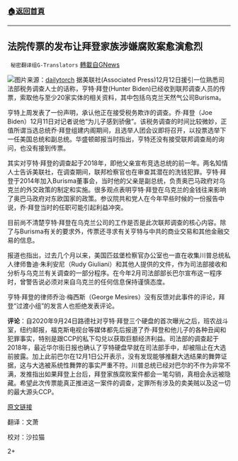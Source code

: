 ###  [:house:返回首頁](https://github.com/ourhimalayas/txt)
---

## 法院传票的发布让拜登家族涉嫌腐败案愈演愈烈
` 秘密翻译组G-Translators` [轉載自GNews](https://gnews.org/zh-hans/645829/)

![]()![](https://gnews-media-offload.s3.amazonaws.com/wp-content/uploads/2020/12/13150620/capture-106.jpg)图片来源：[dailytorch](http://dailytorch.com/wp-content/uploads/2020/08/02-China-Bed-DT-Lrg.jpg)
据美联社(Associated Press)12月12日援引一位熟悉司法部税务调查人士的话称，亨特·拜登(Hunter Biden)已经收到联邦调查人员的传票，索取他与至少20家实体的相关资料，其中包括乌克兰天然气公司Burisma。

亨特上周发表了一份声明，承认他正在接受税务欺诈的调查。乔·拜登（Joe Biden）12月11日对记者说他“为儿子感到骄傲”。该税务调查的时间比较微妙，正值所谓当选总统乔·拜登组建内阁期间，且选举人团会议即将召开，以投票选举下一任美国总统和副总统。华盛顿邮报当时指出，亨特还没有接受联邦调查局的询问，也没有接到传票。

其实对亨特·拜登的调查起于2018年，即他父亲宣布竞选总统的前一年。两名知情人士告诉美联社，在调查期间，联邦检察官也在审查其潜在的洗钱犯罪。亨特·拜登于2014年加入Burisma董事会，当时他的父亲是副总统，负责奥巴马政府对乌克兰的外交政策的制定和实施。很多观点表明亨特·拜登在乌克兰的金钱往来影响了奥巴马政府对东欧国家的政策。参议院共和党人在今年早些时候的一份报告中说，乔·拜登当时的任职可能引起利益冲突。

目前尚不清楚亨特·拜登在乌克兰公司的工作是否是此次联邦调查的核心内容。除了与Burisma有关的要求外，传票还寻求有关亨特与中共的商业交易和其他金融交易的信息。

报道也指出，过去几个月以来，美国匹兹堡检察官办公室也一直在收集川普总统私人律师鲁迪·朱利安尼（Rudy Giuliani）和其他人提供的文件，作为司法部接收和分析与乌克兰有关调查的一部分程序。在今年2月司法部部长巴尔宣布这一程序时，曾警告说必须对来自乌克兰的任何信息保持谨慎态度。

亨特·拜登的律师乔治·梅西斯（George Mesires）没有反馈对此事件的评论，拜登“过渡小组”的发言人也拒绝发表评论。

**评论**：自2020年9月24日路德社对亨特·拜登三个硬盘的首次曝光之后，班农战斗室，纽约邮报，福克斯电视台等媒体都先后报道了乔·拜登和他儿子的各种丑闻和犯罪事实，特别是跟CCP的私下勾兑以获取巨额经济利益。司法部的调查起于2018年，最近华尔街日报也确认了亨特硬盘早就在司法部手中，却被阻止在大选前披露。加上此前巴尔在12月1日公开表示，没有发现能够推翻大选结果的舞弊证据，这与大选被系统性舞弊的事实严重不符。川普总统已经对巴尔的不作为非常不满，发推指出如果拜登上台后，拜登家族腐败案件都会一笔勾销，真相会永远被隐藏。希望此次传票能真正推进这一案件的调查，定罪所有涉及的卖美贼以及这一切的最大源头CCP。

[原文链接](https://apnews.com/article/joe-biden-politics-business-ukraine-subpoenas-b5245760245d5dee3e011f0df5e1868e)

翻译：文萧

校对：沙拉猫

2+
